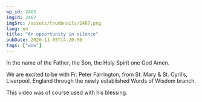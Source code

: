 ```yaml
---
wp_id: 2465
imgId: 2467
imgSrc: /assets/thumbnails/2467.png
lang: en
title: "An opportunity in silence"
pubDate: 2020-11-05T14:20:50
tags: ["wow"]
---
```


<!-- page: 6 -->

<p>In the name of the Father, the Son, the Holy Spirit one God Amen.</p>
<p>We are excited to be with Fr. Peter Farrington, from St. Mary &amp; St. Cyril&#8217;s, Liverpool, England through the newly established Words of Wisdom branch.</p>
<p>This video was of course used with his blessing.</p>
<p>&nbsp;</p>

